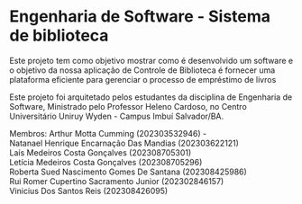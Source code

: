 # Engenharia de Software - Sistema de biblioteca

Este projeto tem como objetivo mostrar como é desenvolvido um software e o objetivo da nossa aplicação de Controle de Biblioteca é fornecer uma plataforma eficiente para gerenciar o processo de empréstimo de livros

Este projeto foi arquitetado pelos estudantes da disciplina de Engenharia de Software, Ministrado pelo Professor Heleno Cardoso, no Centro Universitário Uniruy Wyden - Campus Imbuí Salvador/BA. 

Membros: Arthur Motta Cumming (202303532946) -                                                                                                                                                 
Natanael Henrique Encarnação Das Mandias (202303622121)                                                                                                                                          
Laís Medeiros Costa Gonçalves (202308705301)                                                                                                                                                          
Letícia Medeiros Costa Gonçalves (202308705296)                                                                                                                                                       
Roberta Sued Nascimento Gomes De Santana (202308425986)                                                                                                                                               
Rui Romer Cupertino Sacramento Junior (202302846157)                                                                                                     
Vinicius Dos Santos Reis (202308426095)
